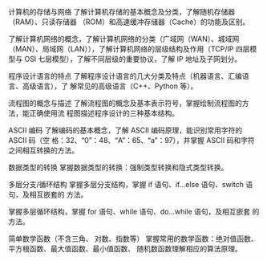 计算机的存储与网络
了解计算机存储的基本概念及分类，了解随机存储器（RAM）、只读存储器 （ROM）和高速缓冲存储器（Cache）的功能及区别。

了解计算机网络的概念，了解计算机网络的分类（广域网（WAN）、城域网 （MAN）、局域网（LAN）），了解计算机网络的层级结构及作用（TCP/IP 四层模型与 OSI 七层模型），了解不同层级的重要协议，了解 IP 地址及子网划分。

程序设计语言的特点
了解程序设计语言的几大分类及特点（机器语言、汇编语言、高级语言），了 解常见的高级语言（C++、Python 等）。

流程图的概念与描述
了解流程图的概念及基本表示符号，掌握绘制流程图的方法，能正确使用流 程图描述程序设计的三种基本结构。

ASCII 编码
了解编码的基本概念，了解 ASCII 编码原理，能识别常用字符的 ASCII 码（空 格：32、“0”：48、“A”：65、“a”：97），并掌握 ASCII 码和字符之间相互转换的方法。

数据类型的转换
掌握数据类型的转换：强制类型转换和隐式类型转换。

多层分支/循环结构
掌握多层分支结构，掌握 if 语句、if...else 语句、switch 语句，及相互嵌套的 方法。

掌握多层循环结构，掌握 for 语句、while 语句、do...while 语句，及相互嵌套 的方法。

简单数学函数（不含三角、
对数、指数等）
掌握常用的数学函数：绝对值函数、平方根函数、最大值函数、最小值函数、 随机数函数理解相应的算法原理。
